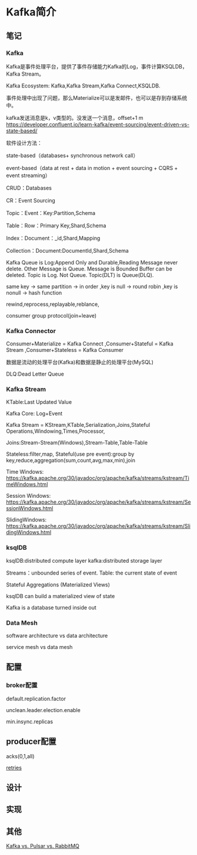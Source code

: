 # Kafka简介

## 笔记

### Kafka

Kafka是事件处理平台，提供了事件存储能力Kafka的Log，事件计算KSQLDB，Kafka Stream。

Kafka Ecosystem: Kafka,Kafka Stream,Kafka Connect,KSQLDB.

事件处理中出现了问题，那么Materialize可以是发邮件，也可以是存到存储系统中。

kafka发送消息是k，v类型的。没发送一个消息，offset+1
m
https://developer.confluent.io/learn-kafka/event-sourcing/event-driven-vs-state-based/

软件设计方法：

state-based（databases+ synchronous network call）

event-based（data at rest + data in motion + event sourcing + CQRS + event streaming）

CRUD：Databases

CR：Event Sourcing

Topic：Event：Key:Partition,Schema

Table：Row：Primary Key,Shard,Schema

Index：Document：_id,Shard,Mapping

Collection：Document:DocumentId,Shard,Schema

Kafka Queue is Log:Append Only and Durable,Reading Message never delete. Other Message is Queue. Message is Bounded
Buffer can be deleted. Topic is Log. Not Queue. Topic(DLT) is Queue(DLQ).

same key -> same partition -> in order ,key is null -> round robin ,key is nonull -> hash function

rewind,reprocess,replayable,reblance,

consumer group protocol(join+leave)

### Kafka Connector

Consumer+Materialize = Kafka Connect ,Consumer+Stateful = Kafka Stream ,Consumer+Stateless = Kafka Consumer

数据是流动的处理平台(Kafka)和数据是静止的处理平台(MySQL)

DLQ:Dead Letter Queue

### Kafka Stream

KTable:Last Updated Value

Kafka Core: Log+Event

Kafka Stream = KStream,KTable,Serialization,Joins,Stateful Operations,Windowing,Times,Processor,

Joins:Stream-Stream(Windows),Stream-Table,Table-Table

Stateless:filter,map, Stateful(use pre event):group by key,reduce,aggregation(sum,count,avg,max,min),join

Time Windows: https://kafka.apache.org/30/javadoc/org/apache/kafka/streams/kstream/TimeWindows.html

Session Windows: https://kafka.apache.org/30/javadoc/org/apache/kafka/streams/kstream/SessionWindows.html

SlidingWindows: https://kafka.apache.org/30/javadoc/org/apache/kafka/streams/kstream/SlidingWindows.html

### ksqlDB

ksqlDB:distributed compute layer
kafka:distributed storage layer

Streams：unbounded series of event. Table: the current state of event

Stateful Aggregations (Materialized Views)

ksqlDB can build a materialized view of state

Kafka is a database turned inside out


### Data Mesh

software architecture vs data architecture

service mesh vs data mesh




## 配置

### broker配置

default.replication.factor

unclean.leader.election.enable

min.insync.replicas

## producer配置

acks(0,1,all)

[retries](https://kafka.apache.org/documentation/#producerconfigs_retries)

## 设计

## 实现



## 其他

[Kafka vs. Pulsar vs. RabbitMQ](https://www.confluent.io/kafka-vs-pulsar/)


